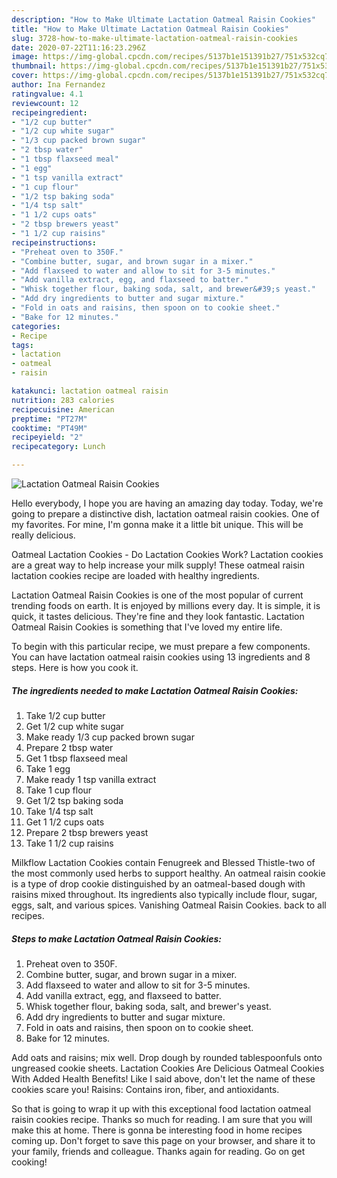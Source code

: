 ```yaml
---
description: "How to Make Ultimate Lactation Oatmeal Raisin Cookies"
title: "How to Make Ultimate Lactation Oatmeal Raisin Cookies"
slug: 3728-how-to-make-ultimate-lactation-oatmeal-raisin-cookies
date: 2020-07-22T11:16:23.296Z
image: https://img-global.cpcdn.com/recipes/5137b1e151391b27/751x532cq70/lactation-oatmeal-raisin-cookies-recipe-main-photo.jpg
thumbnail: https://img-global.cpcdn.com/recipes/5137b1e151391b27/751x532cq70/lactation-oatmeal-raisin-cookies-recipe-main-photo.jpg
cover: https://img-global.cpcdn.com/recipes/5137b1e151391b27/751x532cq70/lactation-oatmeal-raisin-cookies-recipe-main-photo.jpg
author: Ina Fernandez
ratingvalue: 4.1
reviewcount: 12
recipeingredient:
- "1/2 cup butter"
- "1/2 cup white sugar"
- "1/3 cup packed brown sugar"
- "2 tbsp water"
- "1 tbsp flaxseed meal"
- "1 egg"
- "1 tsp vanilla extract"
- "1 cup flour"
- "1/2 tsp baking soda"
- "1/4 tsp salt"
- "1 1/2 cups oats"
- "2 tbsp brewers yeast"
- "1 1/2 cup raisins"
recipeinstructions:
- "Preheat oven to 350F."
- "Combine butter, sugar, and brown sugar in a mixer."
- "Add flaxseed to water and allow to sit for 3-5 minutes."
- "Add vanilla extract, egg, and flaxseed to batter."
- "Whisk together flour, baking soda, salt, and brewer&#39;s yeast."
- "Add dry ingredients to butter and sugar mixture."
- "Fold in oats and raisins, then spoon on to cookie sheet."
- "Bake for 12 minutes."
categories:
- Recipe
tags:
- lactation
- oatmeal
- raisin

katakunci: lactation oatmeal raisin 
nutrition: 283 calories
recipecuisine: American
preptime: "PT27M"
cooktime: "PT49M"
recipeyield: "2"
recipecategory: Lunch

---
```



![Lactation Oatmeal Raisin Cookies](https://img-global.cpcdn.com/recipes/5137b1e151391b27/751x532cq70/lactation-oatmeal-raisin-cookies-recipe-main-photo.jpg)

Hello everybody, I hope you are having an amazing day today. Today, we're going to prepare a distinctive dish, lactation oatmeal raisin cookies. One of my favorites. For mine, I'm gonna make it a little bit unique. This will be really delicious.

Oatmeal Lactation Cookies - Do Lactation Cookies Work? Lactation cookies are a great way to help increase your milk supply! These oatmeal raisin lactation cookies recipe are loaded with healthy ingredients.

Lactation Oatmeal Raisin Cookies is one of the most popular of current trending foods on earth. It is enjoyed by millions every day. It is simple, it is quick, it tastes delicious. They're fine and they look fantastic. Lactation Oatmeal Raisin Cookies is something that I've loved my entire life.


To begin with this particular recipe, we must prepare a few components. You can have lactation oatmeal raisin cookies using 13 ingredients and 8 steps. Here is how you cook it.

<!--inarticleads1-->

##### The ingredients needed to make Lactation Oatmeal Raisin Cookies:

1. Take 1/2 cup butter
1. Get 1/2 cup white sugar
1. Make ready 1/3 cup packed brown sugar
1. Prepare 2 tbsp water
1. Get 1 tbsp flaxseed meal
1. Take 1 egg
1. Make ready 1 tsp vanilla extract
1. Take 1 cup flour
1. Get 1/2 tsp baking soda
1. Take 1/4 tsp salt
1. Get 1 1/2 cups oats
1. Prepare 2 tbsp brewers yeast
1. Take 1 1/2 cup raisins


Milkflow Lactation Cookies contain Fenugreek and Blessed Thistle-two of the most commonly used herbs to support healthy. An oatmeal raisin cookie is a type of drop cookie distinguished by an oatmeal-based dough with raisins mixed throughout. Its ingredients also typically include flour, sugar, eggs, salt, and various spices. Vanishing Oatmeal Raisin Cookies. back to all recipes. 

<!--inarticleads2-->

##### Steps to make Lactation Oatmeal Raisin Cookies:

1. Preheat oven to 350F.
1. Combine butter, sugar, and brown sugar in a mixer.
1. Add flaxseed to water and allow to sit for 3-5 minutes.
1. Add vanilla extract, egg, and flaxseed to batter.
1. Whisk together flour, baking soda, salt, and brewer&#39;s yeast.
1. Add dry ingredients to butter and sugar mixture.
1. Fold in oats and raisins, then spoon on to cookie sheet.
1. Bake for 12 minutes.


Add oats and raisins; mix well. Drop dough by rounded tablespoonfuls onto ungreased cookie sheets. Lactation Cookies Are Delicious Oatmeal Cookies With Added Health Benefits! Like I said above, don&#39;t let the name of these cookies scare you! Raisins: Contains iron, fiber, and antioxidants. 

So that is going to wrap it up with this exceptional food lactation oatmeal raisin cookies recipe. Thanks so much for reading. I am sure that you will make this at home. There is gonna be interesting food in home recipes coming up. Don't forget to save this page on your browser, and share it to your family, friends and colleague. Thanks again for reading. Go on get cooking!

